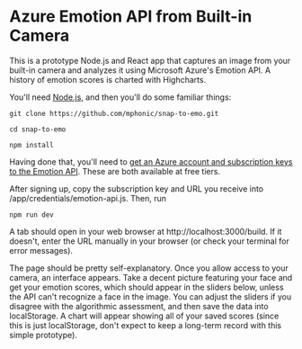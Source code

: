 # Azure Emotion API from Built-in Camera

This is a prototype Node.js and React app that captures an image from your built-in camera and analyzes it using Microsoft Azure's Emotion API. A history of emotion scores is charted with Highcharts.

You'll need [Node.js](https://nodejs.org), and then you'll do some familiar things:


```
git clone https://github.com/mphonic/snap-to-emo.git

cd snap-to-emo

npm install
```

Having done that, you'll need to [get an Azure account and subscription keys to the Emotion API](https://azure.microsoft.com/en-us/try/cognitive-services/). These are both available at free tiers.

After signing up, copy the subscription key and URL you receive into /app/credentials/emotion-api.js. Then, run

```
npm run dev
```

A tab should open in your web browser at http://localhost:3000/build. If it doesn't, enter the URL manually in your browser (or check your terminal for error messages).

The page should be pretty self-explanatory. Once you allow access to your camera, an interface appears. Take a decent picture featuring your face and get your emotion scores, which should appear in the sliders below, unless the API can't recognize a face in the image. You can adjust the sliders if you disagree with the algorithmic assessment, and then save the data into localStorage. A chart will appear showing all of your saved scores (since this is just localStorage, don't expect to keep a long-term record with this simple prototype). 
